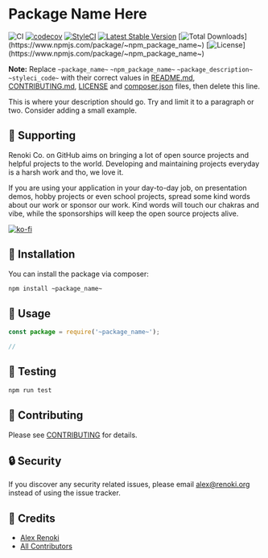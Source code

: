 Package Name Here
===================================

![CI](https://github.com/renoki-co/~git_package_name~/workflows/CI/badge.svg?branch=master)
[![codecov](https://codecov.io/gh/renoki-co/~git_package_name~/branch/master/graph/badge.svg)](https://codecov.io/gh/renoki-co/~git_package_name~/branch/master)
[![StyleCI](https://github.styleci.io/repos/~styleci_code~/shield?branch=master)](https://github.styleci.io/repos/~styleci_code~)
[![Latest Stable Version](https://img.shields.io/github/package-json/v/renoki-co/~git_package_name~/v/stable)](https://www.npmjs.com/package/~npm_package_name~)
[![Total Downloads](https://img.shields.io/npm/dt/~npm_package_name~)](https://www.npmjs.com/package/~npm_package_name~)
[![License](https://img.shields.io/npm/l/~npm_package_name~)](https://www.npmjs.com/package/~npm_package_name~)

**Note:** Replace  ```~package_name~``` ```~npm_package_name~``` ```~package_description~``` ```~styleci_code~``` with their correct values in [README.md](README.md), [CONTRIBUTING.md](CONTRIBUTING.md), [LICENSE](LICENSE) and [composer.json](composer.json) files, then delete this line.

This is where your description should go. Try and limit it to a paragraph or two. Consider adding a small example.

## 🤝 Supporting

Renoki Co. on GitHub aims on bringing a lot of open source projects and helpful projects to the world. Developing and maintaining projects everyday is a harsh work and tho, we love it.

If you are using your application in your day-to-day job, on presentation demos, hobby projects or even school projects, spread some kind words about our work or sponsor our work. Kind words will touch our chakras and vibe, while the sponsorships will keep the open source projects alive.

[![ko-fi](https://www.ko-fi.com/img/githubbutton_sm.svg)](https://ko-fi.com/R6R42U8CL)

## 🚀 Installation

You can install the package via composer:

```bash
npm install ~package_name~
```

## 🙌 Usage

```js
const package = require('~package_name~');

//
```

## 🐛 Testing

``` bash
npm run test
```

## 🤝 Contributing

Please see [CONTRIBUTING](CONTRIBUTING.md) for details.

## 🔒  Security

If you discover any security related issues, please email alex@renoki.org instead of using the issue tracker.

## 🎉 Credits

- [Alex Renoki](https://github.com/rennokki)
- [All Contributors](../../contributors)
